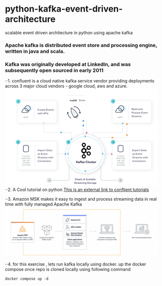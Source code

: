 # python-kafka-event-driven-architecture
scalable event driven architecture in python using apache kafka 
### Apache kafka is distributed event store and processing engine, written in java and scala.

### Kafka was originally developed at LinkedIn, and was subsequently open sourced in early 2011 

⋅⋅1. confluent is a cloud native kafka service vendor providing deployments across 3 major cloud vendors - google cloud, aws and azure.
![Confluent Kafka](/images//image2.png?raw=true "MSK")
⋅⋅2. A Cool tutorial on python 
[This is an external link to conflient tutorials](https://developer.confluent.io/get-started/python/)


⋅⋅3. Amazon MSK makes it easy to ingest and process streaming data in real time with fully managed Apache Kafka
![Amazon MSK](/images//image1.png?raw=true "MSK")

⋅⋅4. for this exercise , lets run kafka locally using docker. up the docker compose once repo is cloned locally using following command
```
docker compose up -d
```

